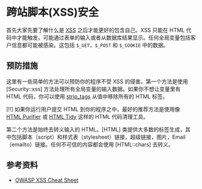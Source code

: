 # 跨站脚本(XSS)安全  

首先大家先要了解什么是 [XSS](http://wikipedia.org/wiki/Cross-Site_Scripting) 之后才能更好的包含自己。XSS 只能在 HTML 代码中才能触发，可能通过表单的输入或者从数据库结果显示。任何全局变量包括客户信息都可能被感染。这包括 `$_GET`，`$_POST` 和 `$_COOKIE` 中的数据。

## 预防措施

这里有一些简单的方法可以预防你的程序不受 XSS 的侵害。第一个方法是使用 [Security::xss] 方法处理所有全局变量的输入数据。如果你不想让变量里有 HTML 代码，你可以使用 [strip_tags](http://php.net/strip_tags) 从值中移除所有的 HTML 标签。

[!!] 如果你运行用户提交 HTML 到你的程序之中，最好的推荐方法是使用像 [HTML Purifier](http://htmlpurifier.org/) 或 [HTML Tidy](http://php.net/tidy) 这样的 HTML 代码清理工具。

第二个方法是始终去转义输入的 HTML。[HTML] 类提供大多数的标签生成，其中包括脚本（script）和样式表（stylesheet）链接，超级链接，图片，Email（emailto）链接。任何不可信的内容都会使用 [HTML::chars] 去转义。

## 参考资料

* [OWASP XSS Cheat Sheet](http://www.owasp.org/index.php/XSS_(Cross_Site_Scripting)_Prevention_Cheat_Sheet)
